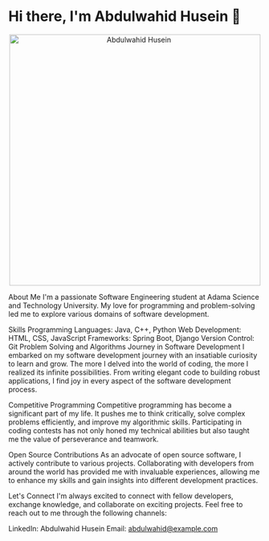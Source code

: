 # Hi there, I'm Abdulwahid Husein 👋

<p align="center"> <img src="https://github.com/AbdulwahidHusein/photo/blob/main/abdi.jpg" alt="Abdulwahid Husein" width="500" height="500"> </p>
About Me
I'm a passionate Software Engineering student at Adama Science and Technology University. My love for programming and problem-solving led me to explore various domains of software development.

Skills
Programming Languages: Java, C++, Python
Web Development: HTML, CSS, JavaScript
Frameworks: Spring Boot, Django
Version Control: Git
Problem Solving and Algorithms
Journey in Software Development
I embarked on my software development journey with an insatiable curiosity to learn and grow. The more I delved into the world of coding, the more I realized its infinite possibilities. From writing elegant code to building robust applications, I find joy in every aspect of the software development process.

Competitive Programming
Competitive programming has become a significant part of my life. It pushes me to think critically, solve complex problems efficiently, and improve my algorithmic skills. Participating in coding contests has not only honed my technical abilities but also taught me the value of perseverance and teamwork.

Open Source Contributions
As an advocate of open source software, I actively contribute to various projects. Collaborating with developers from around the world has provided me with invaluable experiences, allowing me to enhance my skills and gain insights into different development practices.

Let's Connect
I'm always excited to connect with fellow developers, exchange knowledge, and collaborate on exciting projects. Feel free to reach out to me through the following channels:

LinkedIn: Abdulwahid Husein
Email: abdulwahid@example.com
<!-- Add any other sections you'd like to include -->
